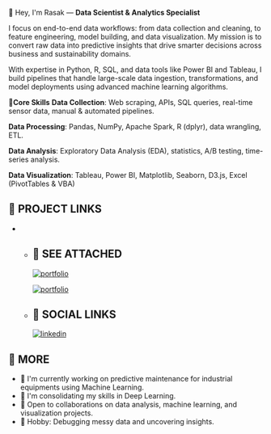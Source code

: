 👋 Hey, I'm Rasak — **Data Scientist & Analytics Specialist**

I focus on end-to-end data workflows: from data collection and cleaning, to feature engineering, model building, and data visualization. My mission is to convert raw data into predictive insights that drive smarter decisions across business and sustainability domains.

With expertise in Python, R, SQL, and data tools like Power BI and Tableau, I build pipelines that handle large-scale data ingestion, transformations, and model deployments using advanced machine learning algorithms.

🔧**Core Skills**
**Data Collection**: Web scraping, APIs, SQL queries, real-time sensor data, manual & automated pipelines.

**Data Processing**: Pandas, NumPy, Apache Spark, R (dplyr), data wrangling, ETL.

**Data Analysis**: Exploratory Data Analysis (EDA), statistics, A/B testing, time-series analysis.

**Data Visualization**: Tableau, Power BI, Matplotlib, Seaborn, D3.js, Excel (PivotTables & VBA)

## 🚀 PROJECT LINKS
*   - ## 🔗 SEE ATTACHED
      [![portfolio](https://img.shields.io/badge/CorrosionAnalysis-000?style=for-the-badge&logo=ko-fi&logoColor=white)](https://github.com/RasakAnalysis/CorrosionAnalysis)

      [![portfolio](https://img.shields.io/badge/BeachGroupAnalysis-000?style=for-the-badge&logo=ko-fi&logoColor=white)](https://github.com/RasakAnalysis/BeachGroupAnalysis)
   
    - ## 🔗 SOCIAL LINKS
      [![linkedin](https://img.shields.io/badge/linkedin-0A66C2?style=for-the-badge&logo=linkedin&logoColor=white)](https://www.linkedin.com/login/)

## 🚀 MORE
   * 🔭 I'm currently working on predictive maintenance for industrial equipments using Machine Learning.
   * 🌱 I'm consolidating my skills in Deep Learning.
   * 👯 Open to collaborations on data analysis, machine learning, and visualization projects.
   * 🧠 Hobby: Debugging messy data and uncovering insights.
